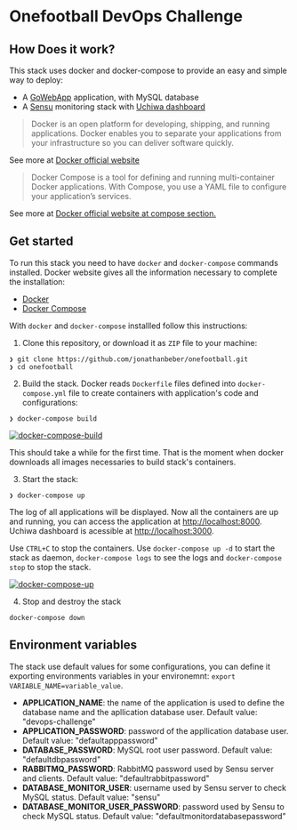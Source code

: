 # Onefootball DevOps Challenge

## How Does it work?

This stack uses docker and docker-compose to provide an easy and simple way to deploy:

- A [GoWebApp](https://github.com/josephspurrier/gowebapp) application, with MySQL database
- A [Sensu](https://sensuapp.org/) monitoring stack with [Uchiwa dashboard](https://uchiwa.io/#/)

> Docker is an open platform for developing, shipping, and running applications. Docker enables you to separate your applications from your infrastructure so you can deliver software quickly.

See more at [Docker official website](https://docs.docker.com/engine/docker-overview/)

> Docker Compose is a tool for defining and running multi-container Docker applications. With Compose, you use a YAML file to configure your application’s services.

See more at [Docker official website at compose section.](https://docs.docker.com/compose/overview/)

## Get started

To run this stack you need to have `docker` and `docker-compose` commands installed. Docker website gives all the information necessary to complete the installation:
 - [Docker](https://docs.docker.com/install/)
 - [Docker Compose](https://docs.docker.com/compose/install/)

With `docker` and `docker-compose` installled follow this instructions:

1. Clone this repository, or download it as `ZIP` file to your machine:
```
❯ git clone https://github.com/jonathanbeber/onefootball.git
❯ cd onefootball
```

2. Build the stack. Docker reads `Dockerfile` files defined into `docker-compose.yml` file to create containers with application's code and configurations:
```
❯ docker-compose build
```

[![docker-compose-build](https://asciinema.org/a/wOM1aVTdKbc08KOHN3McD78hW.png)](https://asciinema.org/a/wOM1aVTdKbc08KOHN3McD78hW)

This should take a while for the first time. That is the moment when docker downloads all images necessaries to build stack's containers.

3. Start the stack:
```
❯ docker-compose up
```

The log of all applications will be displayed. Now all the containers are up and running, you can access the application at [http://localhost:8000](http://localhost:8000/). Uchiwa dashboard is acessible at [http://localhost:3000](http://localhost:3000).

Use `CTRL+C` to stop the containers. Use `docker-compose up -d` to start the stack as daemon, `docker-compose logs` to see the logs and `docker-compose stop` to stop the stack.

[![docker-compose-up](https://asciinema.org/a/173418.png)](https://asciinema.org/a/173418)

4. Stop and destroy the stack
```
docker-compose down
```

## Environment variables

The stack use default values for some configurations, you can define it exporting environments variables in your environemnt: `export VARIABLE_NAME=variable_value`.

- **APPLICATION_NAME**: the name of the application is used to define the database name and the apllication database user. Default value: "devops-challenge"
- **APPLICATION_PASSWORD**: password of the appllication database user. Default value: "defaultapppassword"
- **DATABASE_PASSWORD**: MySQL root user password. Default value: "defaultdbpassword"
- **RABBITMQ_PASSWORD**: RabbitMQ password used by Sensu server and clients. Default value: "defaultrabbitpassword"
- **DATABASE_MONITOR_USER**: username used by Sensu server to check MySQL status. Default value: "sensu"
- **DATABASE_MONITOR_USER_PASSWORD**: password used by Sensu to check MySQL status. Default value: "defaultmonitordatabasepassword"
